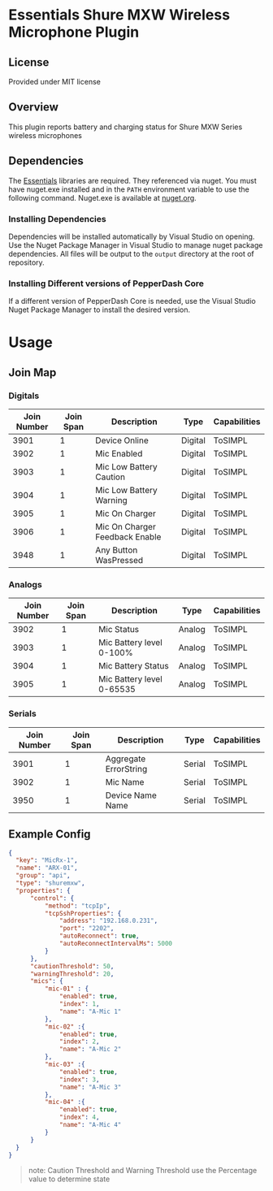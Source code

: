 # Essentials Shure MXW Wireless Microphone Plugin

## License

Provided under MIT license

## Overview

This plugin reports battery and charging status for Shure MXW Series wireless microphones

## Dependencies

The [Essentials](https://github.com/PepperDash/Essentials) libraries are required. They referenced via nuget. You must have nuget.exe installed and in the `PATH` environment variable to use the following command. Nuget.exe is available at [nuget.org](https://dist.nuget.org/win-x86-commandline/latest/nuget.exe).

### Installing Dependencies

Dependencies will be installed automatically by Visual Studio on opening. Use the Nuget Package Manager in
Visual Studio to manage nuget package dependencies. All files will be output to the `output` directory at the root of
repository.

### Installing Different versions of PepperDash Core

If a different version of PepperDash Core is needed, use the Visual Studio Nuget Package Manager to install the desired
version.

# Usage

## Join Map

### Digitals

| Join Number | Join Span | Description                    | Type                | Capabilities |
| ----------- | --------- | ------------------------------ | ------------------- | ------------ |
| 3901        | 1         | Device Online                  | Digital             | ToSIMPL      |
| 3902        | 1         | Mic Enabled                    | Digital             | ToSIMPL      |
| 3903        | 1         | Mic Low Battery Caution        | Digital             | ToSIMPL      |
| 3904        | 1         | Mic Low Battery Warning        | Digital             | ToSIMPL      |
| 3905        | 1         | Mic On Charger                 | Digital             | ToSIMPL      |
| 3906        | 1         | Mic On Charger Feedback Enable | Digital             | ToSIMPL      |
| 3948        | 1         | Any Button WasPressed          | Digital             | ToSIMPL      |

### Analogs

| Join Number | Join Span | Description               | Type                | Capabilities |
| ----------- | --------- | ------------------------- | ------------------- | ------------ |
| 3902        | 1         | Mic Status                | Analog              | ToSIMPL      |
| 3903        | 1         | Mic Battery level 0-100%  | Analog              | ToSIMPL      |
| 3904        | 1         | Mic Battery Status        | Analog              | ToSIMPL      |
| 3905        | 1         | Mic Battery level 0-65535 | Analog              | ToSIMPL      |

### Serials

| Join Number | Join Span | Description           | Type                | Capabilities |
| ----------- | --------- | --------------------- | ------------------- | ------------ |
| 3901        | 1         | Aggregate ErrorString | Serial              | ToSIMPL      |
| 3902        | 1         | Mic Name              | Serial              | ToSIMPL      |
| 3950        | 1         | Device Name Name      | Serial              | ToSIMPL      |


## Example Config
```json
{
  "key": "MicRx-1",
  "name": "ARX-01",
  "group": "api",
  "type": "shuremxw",
  "properties": {
      "control": {
          "method": "tcpIp",
          "tcpSshProperties": {
              "address": "192.168.0.231",
              "port": "2202",
              "autoReconnect": true,
              "autoReconnectIntervalMs": 5000
          }
      },
      "cautionThreshold": 50,
      "warningThreshold": 20,
      "mics": {
          "mic-01" : {
              "enabled": true,
              "index": 1,
              "name": "A-Mic 1"
          },
          "mic-02" :{
              "enabled": true,
              "index": 2,
              "name": "A-Mic 2"
          },
          "mic-03" :{
              "enabled": true,
              "index": 3,
              "name": "A-Mic 3"
          },
          "mic-04" :{
              "enabled": true,
              "index": 4,
              "name": "A-Mic 4"
          }
      }
  }
}
```

> note: Caution Threshold and Warning Threshold use the Percentage value to determine state